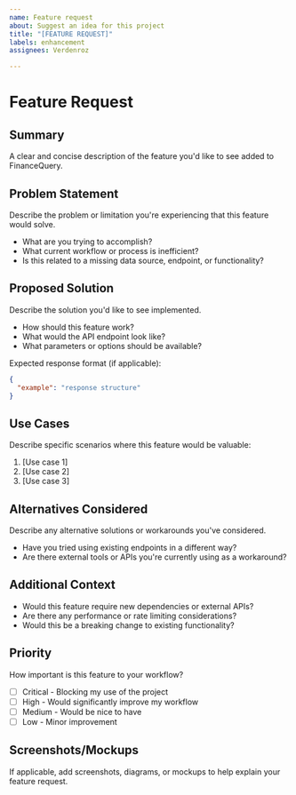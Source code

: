```yaml
---
name: Feature request
about: Suggest an idea for this project
title: "[FEATURE REQUEST]"
labels: enhancement
assignees: Verdenroz

---
```


# Feature Request

## Summary
A clear and concise description of the feature you'd like to see added to FinanceQuery.

## Problem Statement
Describe the problem or limitation you're experiencing that this feature would solve.
- What are you trying to accomplish?
- What current workflow or process is inefficient?
- Is this related to a missing data source, endpoint, or functionality?

## Proposed Solution
Describe the solution you'd like to see implemented.
- How should this feature work?
- What would the API endpoint look like?
- What parameters or options should be available?


Expected response format (if applicable):
```json
{
  "example": "response structure"
}
```

## Use Cases
Describe specific scenarios where this feature would be valuable:
1. [Use case 1]
2. [Use case 2]
3. [Use case 3]

## Alternatives Considered
Describe any alternative solutions or workarounds you've considered.
- Have you tried using existing endpoints in a different way?
- Are there external tools or APIs you're currently using as a workaround?

## Additional Context
- Would this feature require new dependencies or external APIs?
- Are there any performance or rate limiting considerations?
- Would this be a breaking change to existing functionality?

## Priority
How important is this feature to your workflow?
- [ ] Critical - Blocking my use of the project
- [ ] High - Would significantly improve my workflow
- [ ] Medium - Would be nice to have
- [ ] Low - Minor improvement

## Screenshots/Mockups
If applicable, add screenshots, diagrams, or mockups to help explain your feature request.
